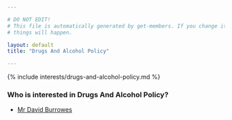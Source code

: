 ```yaml
---

# DO NOT EDIT!
# This file is automatically generated by get-members. If you change it, bad
# things will happen.

layout: default
title: "Drugs And Alcohol Policy"

---
```


{% include interests/drugs-and-alcohol-policy.md %}

### Who is interested in Drugs And Alcohol Policy?


* [Mr David Burrowes](../members/mr-david-burrowes.html)
